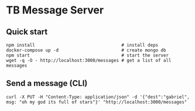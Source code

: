 # TB Message Server

## Quick start

    npm install                                 # install deps
    docker-compose up -d                        # create mongo db
    npm start                                   # start the server
    wget -q -O - http://localhost:3000/messages # get a list of all messages

## Send a message (CLI)

    curl -X PUT -H "Content-Type: application/json" -d '{"dest":"gabriel", msg: "oh my god its full of stars"}' "http://localhost:3000/messages"
